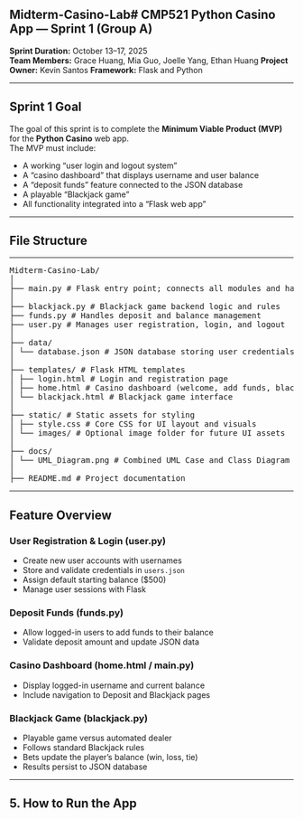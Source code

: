 ## Midterm-Casino-Lab# CMP521 Python Casino App — Sprint 1 (Group A)

**Sprint Duration:** October 13–17, 2025  
**Team Members:** Grace Huang, Mia Guo, Joelle Yang, Ethan Huang
**Project Owner:** Kevin Santos
**Framework:** Flask and Python

---

## Sprint 1 Goal

The goal of this sprint is to complete the **Minimum Viable Product (MVP)** for the **Python Casino** web app.  
The MVP must include:

- A working “user login and logout system”
- A “casino dashboard” that displays username and user balance
- A “deposit funds” feature connected to the JSON database
- A playable “Blackjack game”
- All functionality integrated into a “Flask web app”

---

##  File Structure

---
<pre>
Midterm-Casino-Lab/
│
├── main.py # Flask entry point; connects all modules and handles routes 
│
├── blackjack.py # Blackjack game backend logic and rules
├── funds.py # Handles deposit and balance management 
├── user.py # Manages user registration, login, and logout 
│
├── data/
│ └── database.json # JSON database storing user credentials and balances
│
├── templates/ # Flask HTML templates
│ ├── login.html # Login and registration page 
│ ├── home.html # Casino dashboard (welcome, add funds, blackjack, logout) 
│ └── blackjack.html # Blackjack game interface
│
├── static/ # Static assets for styling 
│ ├── style.css # Core CSS for UI layout and visuals
│ └── images/ # Optional image folder for future UI assets
│
├── docs/
│ └── UML_Diagram.png # Combined UML Case and Class Diagram 
│
├── README.md # Project documentation 
</pre>

---

##   Feature Overview  

### User Registration & Login (user.py)
- Create new user accounts with usernames  
- Store and validate credentials in `users.json`  
- Assign default starting balance ($500)  
- Manage user sessions with Flask  

### Deposit Funds (funds.py)
- Allow logged-in users to add funds to their balance  
- Validate deposit amount and update JSON data  

### Casino Dashboard (home.html / main.py)
- Display logged-in username and current balance  
- Include navigation to Deposit and Blackjack pages  

### Blackjack Game (blackjack.py)
- Playable game versus automated dealer  
- Follows standard Blackjack rules  
- Bets update the player’s balance (win, loss, tie)  
- Results persist to JSON database  

---

## 5. How to Run the App  
